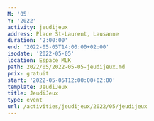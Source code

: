 ```yaml
---
M: '05'
Y: '2022'
activity: jeudijeux
address: Place St-Laurent, Lausanne
duration: '2:00:00'
end: '2022-05-05T14:00:00+02:00'
isodate: '2022-05-05'
location: Espace MLK
path: 2022/05/2022-05-05-jeudijeux.md
prix: gratuit
start: '2022-05-05T12:00:00+02:00'
template: JeudiJeux
title: JeudiJeux
type: event
url: /activities/jeudijeux/2022/05/jeudijeux
---
```

